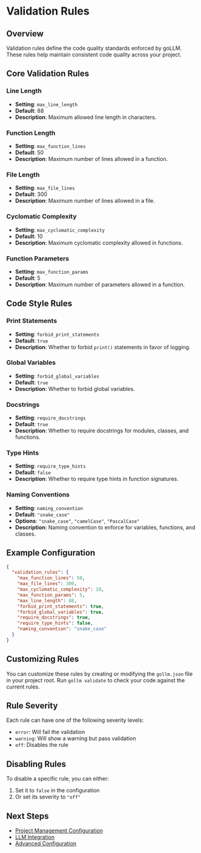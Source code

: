# Validation Rules

## Overview

Validation rules define the code quality standards enforced by goLLM. These rules help maintain consistent code quality across your project.

## Core Validation Rules

### Line Length
- **Setting**: `max_line_length`
- **Default**: 88
- **Description**: Maximum allowed line length in characters.

### Function Length
- **Setting**: `max_function_lines`
- **Default**: 50
- **Description**: Maximum number of lines allowed in a function.

### File Length
- **Setting**: `max_file_lines`
- **Default**: 300
- **Description**: Maximum number of lines allowed in a file.

### Cyclomatic Complexity
- **Setting**: `max_cyclomatic_complexity`
- **Default**: 10
- **Description**: Maximum cyclomatic complexity allowed in functions.

### Function Parameters
- **Setting**: `max_function_params`
- **Default**: 5
- **Description**: Maximum number of parameters allowed in a function.

## Code Style Rules

### Print Statements
- **Setting**: `forbid_print_statements`
- **Default**: `true`
- **Description**: Whether to forbid `print()` statements in favor of logging.

### Global Variables
- **Setting**: `forbid_global_variables`
- **Default**: `true`
- **Description**: Whether to forbid global variables.

### Docstrings
- **Setting**: `require_docstrings`
- **Default**: `true`
- **Description**: Whether to require docstrings for modules, classes, and functions.

### Type Hints
- **Setting**: `require_type_hints`
- **Default**: `false`
- **Description**: Whether to require type hints in function signatures.

### Naming Conventions
- **Setting**: `naming_convention`
- **Default**: `"snake_case"`
- **Options**: `"snake_case"`, `"camelCase"`, `"PascalCase"`
- **Description**: Naming convention to enforce for variables, functions, and classes.

## Example Configuration

```json
{
  "validation_rules": {
    "max_function_lines": 50,
    "max_file_lines": 300,
    "max_cyclomatic_complexity": 10,
    "max_function_params": 5,
    "max_line_length": 88,
    "forbid_print_statements": true,
    "forbid_global_variables": true,
    "require_docstrings": true,
    "require_type_hints": false,
    "naming_convention": "snake_case"
  }
}
```

## Customizing Rules

You can customize these rules by creating or modifying the `gollm.json` file in your project root. Run `gollm validate` to check your code against the current rules.

## Rule Severity

Each rule can have one of the following severity levels:
- `error`: Will fail the validation
- `warning`: Will show a warning but pass validation
- `off`: Disables the rule

## Disabling Rules

To disable a specific rule, you can either:
1. Set it to `false` in the configuration
2. Or set its severity to `"off"`

## Next Steps

- [Project Management Configuration](../configuration/project_management.md)
- [LLM Integration](../configuration/llm_integration.md)
- [Advanced Configuration](../configuration/advanced.md)
